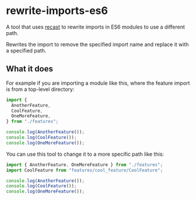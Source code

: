 # rewrite-imports-es6

A tool that uses [recast](https://github.com/benjamn/recast) to rewrite imports in ES6 modules to use a different path.

Rewrites the import to remove the specified import name and replace it with a specified path.

## What it does
For example if you are importing a module like this, where the feature import is from a top-level directory:

```jsx
import {
  AnotherFeature,
  CoolFeature,
  OneMoreFeature,
} from "./features";

console.log(AnotherFeature());
console.log(CoolFeature());
console.log(OneMoreFeature());
```

You can use this tool to change it to a more specific path like this:

```jsx
import { AnotherFeature, OneMoreFeature } from "./features";
import CoolFeature from "features/cool_feature/CoolFeature";

console.log(AnotherFeature());
console.log(CoolFeature());
console.log(OneMoreFeature());
```
